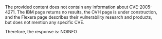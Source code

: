 The provided content does not contain any information about CVE-2005-4271. The IBM page returns no results, the OVH page is under construction, and the Flexera page describes their vulnerability research and products, but does not mention any specific CVE.

Therefore, the response is: NOINFO
